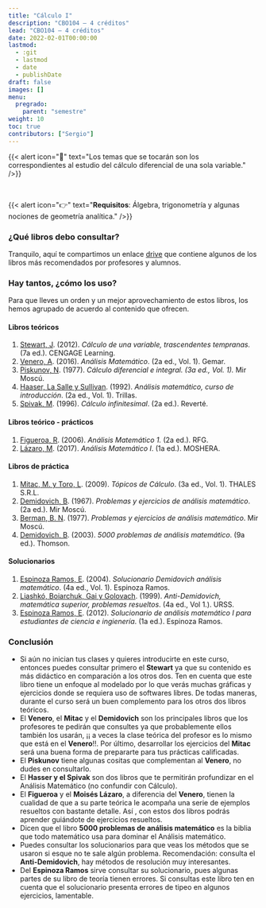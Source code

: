 ```yaml
---
title: "Cálculo I"
description: "CBO104 — 4 créditos"
lead: "CBO104 — 4 créditos"
date: 2022-02-01T00:00:00
lastmod:
  - :git
  - lastmod
  - date
  - publishDate
draft: false
images: []
menu:
  pregrado:
    parent: "semestre"
weight: 10
toc: true
contributors: ["Sergio"]
---
```


{{< alert icon="📌" text="Los temas que se tocarán son los correspondientes al estudio del cálculo diferencial de una sola variable." />}}

<br>

{{< alert icon="👉" text="**Requisitos**: Álgebra, trigonometría y algunas nociones de geometría analítica." />}}

### ¿Qué libros debo consultar?

Tranquilo, aquí te compartimos un enlace [drive](https://drive.google.com/drive/folders/1DoJ0Q2bUE3WTBcEnjJVb8GWq_L7PO26S?usp=sharing)
que contiene algunos de los libros más recomendados por profesores y alumnos.

### Hay tantos, ¿cómo los uso?

Para que lleves un orden y un mejor aprovechamiento de estos libros, los hemos agrupado de acuerdo al contenido que ofrecen.

#### Libros teóricos

1. [Stewart, J](https://drive.google.com/file/d/1H6CbbzMYOMBuXc1Qsh-IZUt2Cd1WcGx0/view?usp=sharing). (2012).  *Cálculo de una variable, trascendentes tempranas.* (7a ed.). CENGAGE Learning.
2. [Venero, A](https://drive.google.com/file/d/1D1_J8wkJifdosH_kOFT-SNn9P2GhlsPk/view?usp=sharing). (2016). *Análisis Matemático*. (2a ed., Vol. 1). Gemar.
3. [Piskunov, N](https://drive.google.com/file/d/1CnW2_oxdEYgdpTKNFAuCIxBDY7EZtxXF/view?usp=sharing). (1977). *Cálculo diferencial e integral. (3a ed., Vol. 1).* Mir Moscú.
4. [Haaser, La Salle y Sullivan](https://drive.google.com/file/d/1ClQL8qpvfOzNE39aT_EG5F8Idm8QfV3g/view?usp=sharing). (1992). *Análisis matemático, curso de introducción*. (2a ed., Vol. 1). Trillas.
5. [Spivak, M](https://drive.google.com/file/d/1BBVI0F0jT9YSazFU2ViO_3x5ucsVVTqK/view?usp=sharing). (1996). *Cálculo infinitesimal*. (2a ed.). Reverté.

#### Libros teórico - prácticos

1. [Figueroa, R](https://drive.google.com/file/d/1DpDBrbcqviA0mU690t8cs1cxQoE5X_qm/view?usp=sharing). (2006). *Análisis Matemático 1.* (2a ed.). RFG.
2. [Lázaro, M](https://drive.google.com/file/d/19ZBUZLjwVgSdCaOMYQMgXLLmeNbYdWdU/view?usp=sharing). (2017). *Análisis Matemático I*. (1a ed.). MOSHERA.

#### Libros de práctica

1. [Mitac, M. y Toro, L](https://drive.google.com/file/d/1MOT2I09rxMff24BfZGQCkWSumTwn72GY/view?usp=sharing). (2009). *Tópicos de Cálculo*. (3a ed., Vol. 1). THALES S.R.L.
2. [Demidovich, B](https://drive.google.com/file/d/1Be__Egs-IUOtSFwP9MbitEuOvlWxcl8N/view?usp=sharing). (1967). *Problemas y ejercicios de análisis matemático*. (2a ed.). Mir Moscú.
3. [Berman, B. N](https://drive.google.com/file/d/1BEXlF28O9eFIeP2NGq8nrtFXJ8cTtnoY/view?usp=sharing). (1977). *Problemas y ejercicios de análisis matemático*. Mir Moscú.
4. [Demidovich, B](https://drive.google.com/file/d/1B4_ik7jK4cEVIkiZihfihQezcS-2RM3I/view?usp=sharing). (2003). *5000 problemas de análisis matemático*. (9a ed.). Thomson.

#### Solucionarios

1. [Espinoza Ramos, E](https://drive.google.com/file/d/1CphyGGJN3YpnX1Wo72xQzbE_W8sm2mCz/view?usp=sharing). (2004). *Solucionario Demidovich análisis matemático*. (4a ed., Vol. 1). Espinoza Ramos.
2. [Liashkó, Boiarchuk, Gai y Golovach](https://drive.google.com/file/d/1BAKwzbLHqIHy3vzl6p1vhpK5jjmhs7lv/view?usp=sharing). (1999). *Anti-Demidovich, matemática superior, problemas resueltos*. (4a ed., Vol 1.). URSS.
3. [Espinoza Ramos, E](https://drive.google.com/file/d/1CxkzwugNRq8d1Bckpn8KjsSlI8UmRMwb/view?usp=sharing). (2012). *Solucionario de análisis matemático I para estudiantes de ciencia e ingienería*. (1a ed.). Espinoza Ramos.

### Conclusión

- Si aún no inician tus clases y quieres introducirte en este curso, entonces puedes consultar primero el **Stewart** ya que su contenido es más didáctico en comparación a los otros dos. Ten en cuenta que este libro tiene un enfoque al modelado por lo que verás muchas gráficas y ejercicios donde se requiera uso de softwares libres. De todas maneras, durante el curso será un buen complemento para los otros dos libros teóricos.
- El **Venero**, el **Mitac** y el **Demidovich** son los principales libros que los profesores te pedirán que consultes ya que probablemente ellos también los usarán, ¡¡ a veces la clase teórica del profesor es lo mismo que está en el **Venero**!!. Por último, desarrollar los ejercicios del **Mitac** será una buena forma de prepararte para tus prácticas calificadas.
- El **Piskunov** tiene algunas cositas que complementan al **Venero**, no dudes en consultarlo.
- El **Hasser y el Spivak** son dos libros que te permitirán profundizar en el Análisis Matemático (no confundir con Cálculo).  
- El **Figueroa** y el **Moisés Lázaro**, a diferencia del **Venero**, tienen la cualidad de que a su parte teórica le acompaña una serie de ejemplos resueltos con bastante detalle. Así , con estos dos libros podrás aprender guiándote de ejercicios resueltos.
- Dicen que el libro **5000 problemas de análisis matemático** es la biblia que todo matemático usa para dominar el Análisis matemático.
- Puedes consultar los solucionarios para que veas los métodos que se usaron si esque no te sale algún problema.
  Recomendación: consulta el **Anti-Demidovich**, hay métodos de resolución muy interesantes.
- Del **Espinoza Ramos** sirve consultar su solucionario, pues algunas partes de su libro de teoría tienen errores. Si consultas este libro ten en cuenta que el solucionario presenta errores de tipeo en algunos ejercicios, lamentable.

